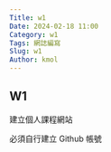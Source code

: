 ```yaml
---
Title: w1
Date: 2024-02-18 11:00
Category: w1
Tags: 網誌編寫
Slug: w1
Author: kmol
---
```


## W1
建立個人課程網站

必須自行建立 Github 帳號